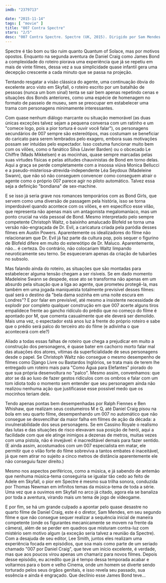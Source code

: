 ```yaml
---
imdb: "2379713"

date: "2015-11-14"
tags: [ "movie" ]
title: "007 Contra Spectre"
stars: "2/5"
desc: "007 Contra Spectre. Spectre (UK, 2015). Dirigido por Sam Mendes. Escrito por John Logan, Neal Purvis, Robert Wade, Jez Butterworth, John Logan, Neal Purvis, Robert Wade, Ian Fleming. Com Daniel Craig, Christoph Waltz, Léa Seydoux, Ralph Fiennes, Monica Bellucci, Ben Whishaw, Naomie Harris, Dave Bautista, Andrew Scott."
---
```

Spectre é tão bom ou tão ruim quanto Quantum of Solace, mas por motivos opostos. Enquanto na segunda aventura de Daniel Craig como James Bond a complexidade do roteiro piorava uma experiência que já se repetiu em mais de vinte filmes, dessa vez a sua simplicidade quase infantil gera uma decepção crescente a cada minuto que se passa na projeção.

Tentando resgatar a visão clássica do agente, uma continuação óbvia do excelente arco visto em Skyfall, o roteiro escrito por um batalhão de pessoas (nunca um bom sinal) tenta se sair bem apenas repetindo cenas e situações dos Bonds anteriores, como uma espécie de homenagem no formato de passeio de museu, sem se preocupar em estabelecer uma trama com personagens minimamente interessantes. 

Com quase nenhum diálogo marcante ou situação memorável (as duas únicas exceções talvez sejam a pequena conversa com um ratinho e um "comece logo, pois a pior tortura é ouvir você falar"), os personagens secundários de 007 sempre são estereótipos, mas costumam se beneficiar do caricato para serem lembrados pelo exagero, embora suas motivações possam ser intuídas pelo espectador. Isso costuma funcionar muito bem com os vilões, como o fanático Silva (Javier Barden) ou o obcecado Le Chiffre (Mads Mikkelsen) e as mocinhas, quase sempre marcadas pelas suas virtudes físicas e pelas atitudes chauvinistas de Bond em torno delas. Aqui a graça se perde completamente com a insossa viúva Monica Bellucci e a pseudo-misteriosa-atrevida-independente Léa Seydoux (Madeleine Swann), que não só não conseguem convencer como conseguem atrair o agente como o próprio 007 parece agir no piloto automático. Talvez essa seja a definição "bondiana" de sex-machine.

E se isso já seria grave nos romances temporários com as Bond Girls, que servem como uma diversão de passagem pela história, isso se torna imperdoável quando acontece com os vilões, e em específico esse vilão, que representa não apenas mais um antagonista megalomaníaco, mas um ponto crucial na vida pessoal de Bond. Mesmo interpretado pelo sempre competente Christoph Waltz, o baixinho amalucado Blofeld se torna uma versão não-engraçada de Dr. Evil, a caricatura criada pela paródia desses filmes em Austin Powers. Aparentemente os idealizadores do filme não relacionaram que Dr. Evil já faz parte da cultura pop, pois sequer o figurino de Blofeld difere em muito do estereótipo de Dr. Maluco. Aparentemente, não... é certeza. Do contrário, não colocariam Waltz limpando neuroticamente seu terno. Se esqueceram apenas da criação de tubarões no subsolo.

Mas falando ainda do roteiro, as situações que são montadas para estabelecer alguma tensão chegam a ser risíveis. Se em dado momento Madeleine Swann se despede, esse ato se transforma não apenas em um absurdo pela situação que a liga ao agente, que prometeu protegê-la, mas também em uma jogada maniqueísta totalmente previsível desses filmes: qual será o destino da "bela dama sozinha em uma noite escura em Londres"? E por falar em previsível, até mesmo a insistente necessidade de explodir por completo qualquer construção em que 007 acerte alguns tiros empalidece frente ao gancho ridículo do prédio que no começo do filme é apontado por M, que comenta casualmente que ele deverá ser demolido. Mais uma vez, o espectador está anos luz à frente do próprio roteiro e sabe que o prédio será palco do terceiro ato do filme (e adivinha o que acontecerá com ele?)

Aliado a todas essas falhas de roteiro que chega a prejudicar em muito a construção dos personagens, é quase bater em cachorro morto falar mal das atuações dos atores, vítimas da superficialidade de seus personagens desde o papel. Se Christoph Waltz não consegue o mesmo desempenho de filmes como Django Livre ou Bastardos Inglórios, se trata mais de terem lhe entregado um roteiro mais para "Como Água para Elefantes" piorado do que sua própria desenvoltura no "palco". Mesmo assim, convenhamos: que ator se dá ao luxo de fazer gestos ridículos com os ombros e falar com um tom idiota todo o momento sem entender que seu personagem ainda não realizou nenhuma ação que justificasse esse possível medo que os mocinhos teriam dele.

Tendo apenas pontas bem desempenhadas por Ralph Fiennes e Ben Whishaw, que realizam seus costumeiros M e Q, até Daniel Craig pisou na bola em seu quarto filme, desempenhando um 007 no automático que não consegue se desvencilhar da maior falha em filmes de ação da década: a invulnerabilidade dos seus personagens. Se em Cassino Royale o realismo das lutas e das situações de risco elevavam sua posição de herói, aqui a facilidade com que ele atinge inimigos a dezenas de metros, muitas vezes com uma pistola, não é invejável: é inacreditável demais para fazer sentido. (E ainda assim, acostumados com um 007 especialista em matar, ele permitir que o vilão forte do filme sobreviva a tantos embates é inaceitável, já que nem atirar no sujeito a cinco metros de distância aparentemente ele não conseguiu fazer direito.)

Mesmo nos aspectos periféricos, como a música, e já sabendo de antemão que nenhuma música-tema conseguiria se igualar tão cedo ao feito de Adele em Skyfall, o pior em Spectre é mesmo sua trilha sonora, conduzida por Thomas Newman em infinitos temas da música-tema de toda a série. Uma vez que a ouvimos em Skyfall no arco já citado, agora ela se banaliza por toda a aventura, virando mais um tema de jogo de vídeogame.

E por fim, se há um grande culpado a apontar pelo quase desastre no quarto filme de Daniel Craig, este é o diretor, Sam Mendes, em seu segundo filme e que não consegue sequer realizar a sequência inicial de maneira competente (onde os figurantes mecanicamente se movem na frente da câmera), além de se perder em quadros que misturam contra-luz com mistério sem motivo algum (a exceção seria talvez a reunião da Spectre). Com a desajuda de seu editor, Lee Smith, juntos eles realizam uma experiência focada em episódios, que soa mais como parte de um seriado chamado "007 por Daniel Craig", que teve um início excelente, é verdade, mas que aos poucos virou apenas um chamariz para novos filmes. Depois desse episódio, eu acredito que já é tempo dessa temporada acabar e voltarmos para o bom e velho Cinema, onde um homem se diverte sendo torturado pelos seus órgãos genitais, e isso revela seu passado, sua essência e ainda é engraçado. Que declínio esse James Bond teve...
